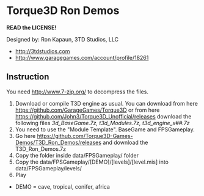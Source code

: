 # Torque3D Ron Demos

**READ the LICENSE!**

Designed by:
Ron Kapaun, 3TD Studios, LLC

* http://3tdstudios.com
* http://www.garagegames.com/account/profile/18261

## Instruction

You need http://www.7-zip.org/ to decompress the files.

1) Download or compile T3D engine as usual. You can download from here https://github.com/GarageGames/Torque3D or from here https://github.com/John3/Torque3D_Unofficial/releases download the following files *3d_BaseGame.7z, t3d_Modules.7z, t3d_engine_x##.7z*
2) You need to use the "Module Template". BaseGame and FPSGameplay.
3) Go here https://github.com/Torque3D-Games-Demos/T3D_Ron_Demos/releases and download the T3D_Ron_Demos.7z
4) Copy the folder inside data/FPSGameplay/ folder
4) Copy the data/FPSGameplay/[DEMO]/[levels]/[level.mis] into data/FPSGameplay/levels/
5) Play

* DEMO = cave, tropical, conifer, africa